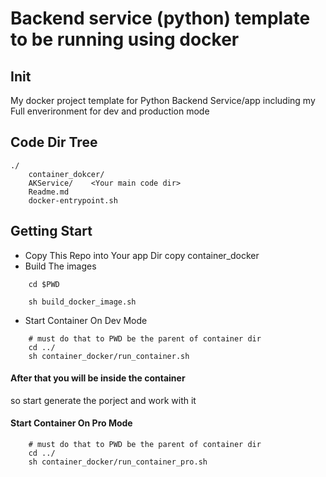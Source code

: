 # Backend service (python) template to be running using docker  
## Init
My docker project template for Python Backend Service/app 
including my Full enverironment for dev and production mode 

## Code Dir Tree
	./
		container_dokcer/
		AKService/    <Your main code dir> 
		Readme.md
		docker-entrypoint.sh

## Getting Start
* Copy This Repo into Your app Dir
	copy container_docker
* Build The images
```
    cd $PWD
    
	sh build_docker_image.sh 

```

* Start Container On Dev Mode 
```
    # must do that to PWD be the parent of container dir
	cd ../
	sh container_docker/run_container.sh
```
#### After that you will be inside the container 
so start generate the porject and work with it 

#### Start Container On Pro Mode 
```
    # must do that to PWD be the parent of container dir
	cd ../
	sh container_docker/run_container_pro.sh
```

